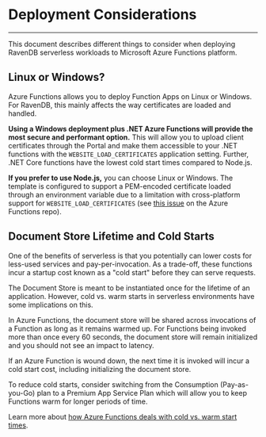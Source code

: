 # Deployment Considerations
---

This document describes different things to consider when deploying RavenDB serverless workloads to Microsoft Azure Functions platform.

## Linux or Windows?

Azure Functions allows you to deploy Function Apps on Linux or Windows. For RavenDB, this mainly affects the way certificates are loaded and handled.

**Using a Windows deployment plus .NET Azure Functions will provide the most secure and performant option.** This will allow you to upload client certificates through the Portal and make them accessible to your .NET functions with the `WEBSITE_LOAD_CERTIFICATES` application setting. Further, .NET Core functions have the lowest cold start times compared to Node.js.

**If you prefer to use Node.js,** you can choose Linux or Windows. The template is configured to support a PEM-encoded certificate loaded through an environment variable due to a limitation with cross-platform support for `WEBSITE_LOAD_CERTIFICATES` (see [this issue][ms-issue-linux-certs-unsupported] on the Azure Functions repo).

## Document Store Lifetime and Cold Starts

One of the benefits of serverless is that you potentially can lower costs for less-used services and pay-per-invocation. As a trade-off, these functions incur a startup cost known as a "cold start" before they can serve requests.

The Document Store is meant to be instantiated once for the lifetime of an application. However, cold vs. warm starts in serverless environments have some implications on this.

In Azure Functions, the document store will be shared across invocations of a Function as long as it remains warmed up. For Functions being invoked more than once every 60 seconds, the document store will remain initialized and you should not see an impact to latency.

If an Azure Function is wound down, the next time it is invoked will incur a cold start cost, including initializing the document store.

To reduce cold starts, consider switching from the Consumption (Pay-as-you-Go) plan to a Premium App Service Plan which will allow you to keep Functions warm for longer periods of time.

Learn more about [how Azure Functions deals with cold vs. warm start times][az-func-cold-warm].

[az-func-cold-warm]: https://azure.microsoft.com/en-us/blog/understanding-serverless-cold-start/
[ms-issue-linux-certs-unsupported]: https://github.com/Azure/Azure-Functions/issues/1644
